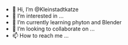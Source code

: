 - 👋 Hi, I’m @Kleinstadtkatze
- 👀 I’m interested in ...
- 🌱 I’m currently learning phyton and Blender 
- 💞️ I’m looking to collaborate on ...
- 📫 How to reach me ...

<!---
Kleinstadtkatze/Kleinstadtkatze is a ✨ special ✨ repository because its `README.md` (this file) appears on your GitHub profile.
You can click the Preview link to take a look at your changes.
--->

